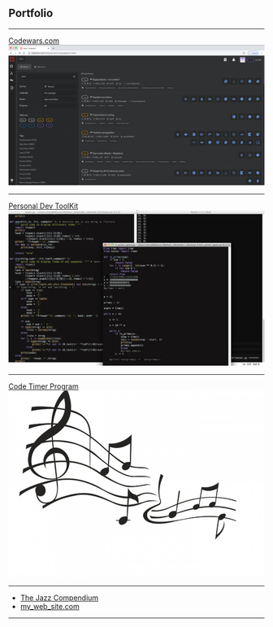 ## Portfolio

---

<!-- ### Main Projects -->

[Codewars.com](/alternate_page)
<img src="images/codewars kata.png?raw=true"/>

---
[Personal Dev ToolKit](/acode_snippet.md)
<img src="images/dev_toolz.png?raw=true"/>

---
[Code Timer Program](/C_translations)
<img src="images/jazz notes.jpg?raw=true"/>

---

<!-- ### Secondary Projects -->

- [The Jazz Compendium](/C_translations)
- [my_web_site.com](http://example.com/)

---
